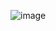 
![image](https://github.com/user-attachments/assets/01f841dc-a1ba-41fc-b2f9-5165dde88195)

<!---
Tsubaki-lab/Tsubaki-lab is a ✨ special ✨ repository because its `README.md` (this file) appears on your GitHub profile.
You can click the Preview link to take a look at your changes.
--->
